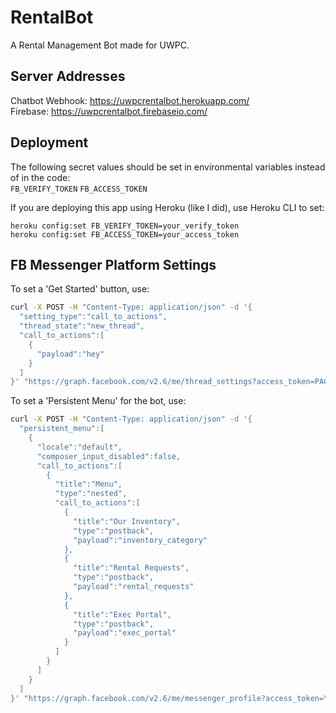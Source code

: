 # RentalBot
A Rental Management Bot made for UWPC.

## Server Addresses
Chatbot Webhook: https://uwpcrentalbot.herokuapp.com/  
Firebase: https://uwpcrentalbot.firebaseio.com/


## Deployment
The following secret values should be set in environmental variables instead of in the code:  
`FB_VERIFY_TOKEN`
`FB_ACCESS_TOKEN`

If you are deploying this app using Heroku (like I did), use Heroku CLI to set:
```
heroku config:set FB_VERIFY_TOKEN=your_verify_token
heroku config:set FB_ACCESS_TOKEN=your_access_token
```

## FB Messenger Platform Settings

To set a 'Get Started' button, use:
```bash
curl -X POST -H "Content-Type: application/json" -d '{
  "setting_type":"call_to_actions",
  "thread_state":"new_thread",
  "call_to_actions":[
    {
      "payload":"hey"
    }
  ]
}' "https://graph.facebook.com/v2.6/me/thread_settings?access_token=PAGE_ACCESS_TOKEN"
```

To set a 'Persistent Menu' for the bot, use:
```bash
curl -X POST -H "Content-Type: application/json" -d '{
  "persistent_menu":[
    {
      "locale":"default",
      "composer_input_disabled":false,
      "call_to_actions":[
        {
          "title":"Menu",
          "type":"nested",
          "call_to_actions":[
            {
              "title":"Our Inventory",
              "type":"postback",
              "payload":"inventory_category"
            },
            {
              "title":"Rental Requests",
              "type":"postback",
              "payload":"rental_requests"
            },
            {
              "title":"Exec Portal",
              "type":"postback",
              "payload":"exec_portal"
            }
          ]
        }
      ]
    }
  ]
}' "https://graph.facebook.com/v2.6/me/messenger_profile?access_token=YOUR_ACCESS_TOKEN_HERE"
```